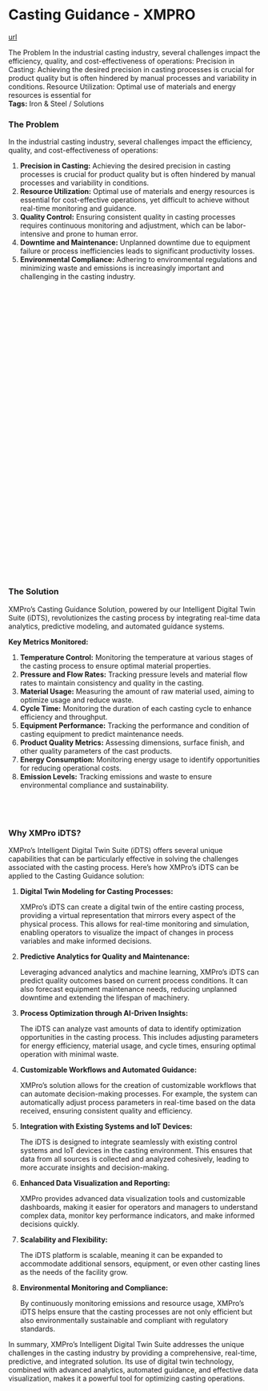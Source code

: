 # Casting Guidance - XMPRO

[url](https://xmpro.com/solutions-library/iron-steel,use-cases/casting-guidance/)


<div class="portfolio-top">

<div class="row page-wrapper">

<div class="large-12 col mb-0 pb-0">

<div class="portfolio-summary entry-summary">

<div class="row">

<div class="col col-fit pb-0">
The Problem In the industrial casting industry, several challenges impact the efficiency, quality, and cost-effectiveness of operations: Precision in Casting: Achieving the desired precision in casting processes is crucial for product quality but is often hindered by manual processes and variability in conditions. Resource Utilization: Optimal use of materials and energy resources is essential for

<div class="item-tags is-small uppercase bt pb-half pt-half">
<strong>Tags:</strong>
Iron &amp; Steel / Solutions </div>
</div>
</div>
</div>
</div>
</div>

<div id="portfolio-content" role="main">

<div class="portfolio-inner">

<div class="row" id="row-68752540">

<div class="col medium-6 small-12 large-6" id="col-1866793672">

<div class="col-inner">
<h3>The Problem</h3>
<p>In the industrial casting industry, several challenges impact the efficiency, quality, and cost-effectiveness of operations:</p>
<ol>
<li><strong>Precision in Casting:</strong> Achieving the desired precision in casting processes is crucial for product quality but is often hindered by manual processes and variability in conditions.</li>
<li><strong>Resource Utilization:</strong> Optimal use of materials and energy resources is essential for cost-effective operations, yet difficult to achieve without real-time monitoring and guidance.</li>
<li><strong>Quality Control:</strong> Ensuring consistent quality in casting processes requires continuous monitoring and adjustment, which can be labor-intensive and prone to human error.</li>
<li><strong>Downtime and Maintenance:</strong> Unplanned downtime due to equipment failure or process inefficiencies leads to significant productivity losses.</li>
<li><strong>Environmental Compliance:</strong> Adhering to environmental regulations and minimizing waste and emissions is increasingly important and challenging in the casting industry.</li>
</ol>
</div>
</div>

<div class="col medium-6 small-12 large-6" id="col-1504934930">

<div class="col-inner">

<div class="banner has-hover" id="banner-1503931151">

<div class="banner-inner fill">

<div class="banner-bg fill">

<div class="bg fill bg-fill"></div>
</div>

<div class="banner-layers container">

<div class="fill banner-link"></div>

<div class="text-box banner-layer x50 md-x50 lg-x50 y50 md-y50 lg-y50 res-text" id="text-box-1821093196">

<div class="text-box-content text dark">

<div class="text-inner text-center">
</div>
</div>
<style>
#text-box-1821093196 {
  width: 60%;
}
#text-box-1821093196 .text-box-content {
  font-size: 100%;
}
</style>
</div>
</div>
</div>
<style>
#banner-1503931151 {
  padding-top: 543px;
}
#banner-1503931151 .bg.bg-loaded {
  background-image: url(https://xmpro.com/wp-content/uploads/2020/04/13.jpg);
}
#banner-1503931151 .bg {
  background-position: 33% 27%;
}
</style>
</div>
</div>
</div>
</div>

<div class="gap-element clearfix" id="gap-1676373640" style="display:block; height:auto;">
<style>
#gap-1676373640 {
  padding-top: 30px;
}
</style>
</div>

<div class="row" id="row-1564394025">

<div class="col small-12 large-12" id="col-462920705">

<div class="col-inner">
<h3>The Solution</h3>
<p>XMPro’s Casting Guidance Solution, powered by our Intelligent Digital Twin Suite (iDTS), revolutionizes the casting process by integrating real-time data analytics, predictive modeling, and automated guidance systems.</p>
<p><strong>Key Metrics Monitored:</strong></p>
<ol>
<li><strong>Temperature Control:</strong> Monitoring the temperature at various stages of the casting process to ensure optimal material properties.</li>
<li><strong>Pressure and Flow Rates:</strong> Tracking pressure levels and material flow rates to maintain consistency and quality in the casting.</li>
<li><strong>Material Usage:</strong> Measuring the amount of raw material used, aiming to optimize usage and reduce waste.</li>
<li><strong>Cycle Time:</strong> Monitoring the duration of each casting cycle to enhance efficiency and throughput.</li>
<li><strong>Equipment Performance:</strong> Tracking the performance and condition of casting equipment to predict maintenance needs.</li>
<li><strong>Product Quality Metrics:</strong> Assessing dimensions, surface finish, and other quality parameters of the cast products.</li>
<li><strong>Energy Consumption:</strong> Monitoring energy usage to identify opportunities for reducing operational costs.</li>
<li><strong>Emission Levels:</strong> Tracking emissions and waste to ensure environmental compliance and sustainability.</li>
</ol>
<h2> </h2>
<h3>Why XMPro iDTS?</h3>
<p>XMPro’s Intelligent Digital Twin Suite (iDTS) offers several unique capabilities that can be particularly effective in solving the challenges associated with the casting process. Here’s how XMPro’s iDTS can be applied to the Casting Guidance solution:</p>
<ol>
<li><strong>Digital Twin Modeling for Casting Processes:</strong>
<p>XMPro’s iDTS can create a digital twin of the entire casting process, providing a virtual representation that mirrors every aspect of the physical process. This allows for real-time monitoring and simulation, enabling operators to visualize the impact of changes in process variables and make informed decisions.</p>
</li>
<li><strong>Predictive Analytics for Quality and Maintenance:</strong>
<p>Leveraging advanced analytics and machine learning, XMPro’s iDTS can predict quality outcomes based on current process conditions. It can also forecast equipment maintenance needs, reducing unplanned downtime and extending the lifespan of machinery.</p>
</li>
<li><strong>Process Optimization through AI-Driven Insights:</strong>
<p>The iDTS can analyze vast amounts of data to identify optimization opportunities in the casting process. This includes adjusting parameters for energy efficiency, material usage, and cycle times, ensuring optimal operation with minimal waste.</p>
</li>
<li><strong>Customizable Workflows and Automated Guidance:</strong>
<p>XMPro’s solution allows for the creation of customizable workflows that can automate decision-making processes. For example, the system can automatically adjust process parameters in real-time based on the data received, ensuring consistent quality and efficiency.</p>
</li>
<li><strong>Integration with Existing Systems and IoT Devices:</strong>
<p>The iDTS is designed to integrate seamlessly with existing control systems and IoT devices in the casting environment. This ensures that data from all sources is collected and analyzed cohesively, leading to more accurate insights and decision-making.</p>
</li>
<li><strong>Enhanced Data Visualization and Reporting:</strong>
<p>XMPro provides advanced data visualization tools and customizable dashboards, making it easier for operators and managers to understand complex data, monitor key performance indicators, and make informed decisions quickly.</p>
</li>
<li><strong>Scalability and Flexibility:</strong>
<p>The iDTS platform is scalable, meaning it can be expanded to accommodate additional sensors, equipment, or even other casting lines as the needs of the facility grow.</p>
</li>
<li><strong>Environmental Monitoring and Compliance:</strong>
<p>By continuously monitoring emissions and resource usage, XMPro’s iDTS helps ensure that the casting processes are not only efficient but also environmentally sustainable and compliant with regulatory standards.</p>
</li>
</ol>
<p>In summary, XMPro’s Intelligent Digital Twin Suite addresses the unique challenges in the casting industry by providing a comprehensive, real-time, predictive, and integrated solution. Its use of digital twin technology, combined with advanced analytics, automated guidance, and effective data visualization, makes it a powerful tool for optimizing casting operations.</p>
</div>
</div>
</div>
</div>
</div>
</div>
